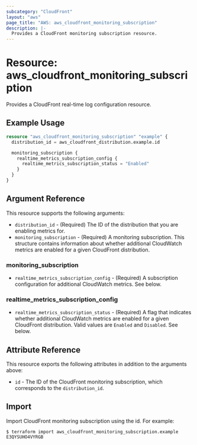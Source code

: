 ```yaml
---
subcategory: "CloudFront"
layout: "aws"
page_title: "AWS: aws_cloudfront_monitoring_subscription"
description: |-
  Provides a CloudFront monitoring subscription resource.
---
```


# Resource: aws_cloudfront_monitoring_subscription

Provides a CloudFront real-time log configuration resource.

## Example Usage

```terraform
resource "aws_cloudfront_monitoring_subscription" "example" {
  distribution_id = aws_cloudfront_distribution.example.id

  monitoring_subscription {
    realtime_metrics_subscription_config {
      realtime_metrics_subscription_status = "Enabled"
    }
  }
}
```

## Argument Reference

This resource supports the following arguments:

* `distribution_id` - (Required) The ID of the distribution that you are enabling metrics for.
* `monitoring_subscription` - (Required) A monitoring subscription. This structure contains information about whether additional CloudWatch metrics are enabled for a given CloudFront distribution.

### monitoring_subscription

* `realtime_metrics_subscription_config` - (Required) A subscription configuration for additional CloudWatch metrics. See below.

### realtime_metrics_subscription_config

* `realtime_metrics_subscription_status` - (Required) A flag that indicates whether additional CloudWatch metrics are enabled for a given CloudFront distribution. Valid values are `Enabled` and `Disabled`. See below.

## Attribute Reference

This resource exports the following attributes in addition to the arguments above:

* `id` - The ID of the CloudFront monitoring subscription, which corresponds to the `distribution_id`.

## Import

Import CloudFront monitoring subscription using the id. For example:

```
$ terraform import aws_cloudfront_monitoring_subscription.example E3QYSUHO4VYRGB
```
